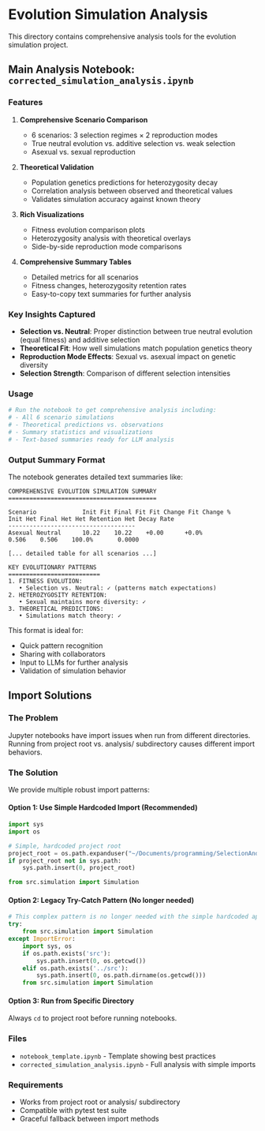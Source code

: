 # Evolution Simulation Analysis

This directory contains comprehensive analysis tools for the evolution simulation project.

## Main Analysis Notebook: `corrected_simulation_analysis.ipynb`

### Features

1. **Comprehensive Scenario Comparison**
   - 6 scenarios: 3 selection regimes × 2 reproduction modes
   - True neutral evolution vs. additive selection vs. weak selection
   - Asexual vs. sexual reproduction

2. **Theoretical Validation**
   - Population genetics predictions for heterozygosity decay
   - Correlation analysis between observed and theoretical values
   - Validates simulation accuracy against known theory

3. **Rich Visualizations**
   - Fitness evolution comparison plots
   - Heterozygosity analysis with theoretical overlays
   - Side-by-side reproduction mode comparisons

4. **Comprehensive Summary Tables**
   - Detailed metrics for all scenarios
   - Fitness changes, heterozygosity retention rates
   - Easy-to-copy text summaries for further analysis

### Key Insights Captured

- **Selection vs. Neutral**: Proper distinction between true neutral evolution (equal fitness) and additive selection
- **Theoretical Fit**: How well simulations match population genetics theory
- **Reproduction Mode Effects**: Sexual vs. asexual impact on genetic diversity
- **Selection Strength**: Comparison of different selection intensities

### Usage

```python
# Run the notebook to get comprehensive analysis including:
# - All 6 scenario simulations
# - Theoretical predictions vs. observations
# - Summary statistics and visualizations
# - Text-based summaries ready for LLM analysis
```

### Output Summary Format

The notebook generates detailed text summaries like:

```
COMPREHENSIVE EVOLUTION SIMULATION SUMMARY
==========================================

Scenario             Init Fit Final Fit Fit Change Fit Change %
Init Het Final Het Het Retention Het Decay Rate
------------------------------------
Asexual Neutral      10.22    10.22    +0.00      +0.0%
0.506    0.506    100.0%       0.0000

[... detailed table for all scenarios ...]

KEY EVOLUTIONARY PATTERNS
==========================
1. FITNESS EVOLUTION:
   • Selection vs. Neutral: ✓ (patterns match expectations)
2. HETEROZYGOSITY RETENTION:
   • Sexual maintains more diversity: ✓
3. THEORETICAL PREDICTIONS:
   • Simulations match theory: ✓
```

This format is ideal for:
- Quick pattern recognition
- Sharing with collaborators
- Input to LLMs for further analysis
- Validation of simulation behavior

## Import Solutions

### The Problem
Jupyter notebooks have import issues when run from different directories. Running from project root vs. analysis/ subdirectory causes different import behaviors.

### The Solution
We provide multiple robust import patterns:

#### Option 1: Use Simple Hardcoded Import (Recommended)
```python
import sys
import os

# Simple, hardcoded project root
project_root = os.path.expanduser("~/Documents/programming/SelectionAndSexualReproduction")
if project_root not in sys.path:
    sys.path.insert(0, project_root)

from src.simulation import Simulation
```

#### Option 2: Legacy Try-Catch Pattern (No longer needed)
```python
# This complex pattern is no longer needed with the simple hardcoded approach
try:
    from src.simulation import Simulation
except ImportError:
    import sys, os
    if os.path.exists('src'):
        sys.path.insert(0, os.getcwd())
    elif os.path.exists('../src'):
        sys.path.insert(0, os.path.dirname(os.getcwd()))
    from src.simulation import Simulation
```

#### Option 3: Run from Specific Directory
Always `cd` to project root before running notebooks.

### Files
- `notebook_template.ipynb` - Template showing best practices
- `corrected_simulation_analysis.ipynb` - Full analysis with simple imports

### Requirements

- Works from project root or analysis/ subdirectory
- Compatible with pytest test suite
- Graceful fallback between import methods 
